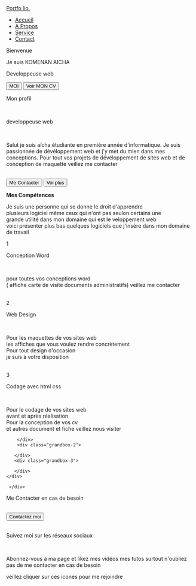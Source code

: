<!DOCTYPE html>
<html lang="fr">
<head>
    <meta charset="UTF-8">
    <link rel="stylesheet" href="M.css">
    <script src="https://kit.fontawesome.com/c8e4d183c2.js" crossorigin="anonymous"></script>
    <title>Mon Portfolio</title>
</head>
<body>
 <nav class="navbar">
     <div class="max-width">
         <div class="logo"><a href="#">Portfo <span>lio.</span></a></div>
         <ul class="menu">
            <li><a href="#">Accueil</a></li>
            <li><a href="#">A Propos</a></li>
            <li><a href="#">Service</a></li>
            <li><a href="#">Contact</a></li>
         </ul>
     </div>
 </nav>
 <section class="Accueil" id="Accueil">
     <div class="max-width">
         <div id="text-container">
             <p>Bienvenue</p>    
             <p>Je suis KOMENAN AICHA</p> 
             <p>Developpeuse web </p> 
             <button class="hire-btn">MOI</button>
             <button class="down-cv">Voir MON CV</button>
         </div>
     </div>
 </section>
 <div class="about-container">
     <div class="about-text">
        <p>Mon profil</p> <br>
         <p >developpeuse web</p> <br>
         <p > Salut je suis aïcha étudiante en première année d'informatique.
              Je suis passionnée de dévéloppement web et j'y met du mien dans mes conceptions.
             Pour tout vos projets de dévéloppement de sites web et de conception de maquette veillez me contacter </p>
                  <br>
             <button> Me Contacter</button>
             <button> Voi plus </button>
            </div>
 </div>
 </div>
 <div class="services">
     <p><strong>
         Mes Compétences
     </strong></p>
     <p>Je suis une personne qui se donne le droit d'apprendre <br>
         plusieurs logiciel même ceux qui n'ont pas seulon certains une <br>
         grande utilité dans mon domaine qui est le veloppement web  <br>
         voici présenter plus bas quelques logiciels que j'insère dans mon domaine de travail
     </p>
 </div>
 <div class="box-container">
     <div class="box-1"> <span>1</span> <br>
        <P class="heading">Conception Word</P> <br>
        <p class="details">pour toutes vos conceptions word <br>
             ( affiche carte de visite documents administratifs) veillez me contacter</p> <br>
     </div>
     <div class="box-2"> <span>2</span> <br>
        <P class="heading">Web Design</P> <br>
        <p class="details"> Pour les maquettes de vos sites web <br>
                            les affiches que vous voulez rendre concrètement <br>
                            Pour tout design d'occasion <br>
                             je suis à votre disposition 
        </p>                                                <br>
    </div>
    <div class="box-3"> <span>3</span> <br>
        <p class="heading">Codage avec html css</p> <br>
        <p class="details">Pour le codage de vos sites web <br>
                           avant et après réalisation <br>
                           Pour la conception de vos cv  <br>
                           et autres document et fiche veillez nous visiter
        </p>                                     
    </div>
 </div>
 <div>
    <div class="box-container2">
        <div class="grandbox-1"> 
          
        </div>
        <div class="grandbox-2"> 
           
       </div>
       <div class="grandbox-3"> 
           
       </div>
    </div>

     </div>
 </div>
 <div class="contactez-moi">
     <p>Me Contacter en cas de besoin</p> <br>
     <button>Contactez moi</button>
 </div> <br>
   <footer>
       <p>
        Suivez moi sur les réseaux sociaux
   </p> <br>
   <p>
       Abonnez-vous à ma page et likez mes vidéos mes tutos surtout n'oubliez pas de me contacter en cas de besoin
   </p>
   <div class="icon-social">
       <a href="#"><i class="fab fa-facebook"></i></a>
       <a href="#"><i class="fab fa-twitter"></i></a>
       <a href="#"><i class="fab fa-instagram"></i></a>
       <a href="#"><i class="fab fa-youtube"></i></a>
   </div>
   <p>veillez cliquer sur ces icones pour me rejoindre</p>
</footer>
</body>
</html>
